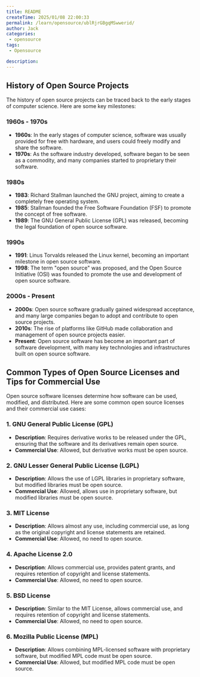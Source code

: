 ```yaml
---
title: README
createTime: 2025/01/08 22:00:33
permalink: /learn/opensource/ublRjrGBgqMSwwerid/
author: Jack
categories:
 - opensource
tags:
 - Opensource

description: 
---
```


## History of Open Source Projects

The history of open source projects can be traced back to the early stages of computer science. Here are some key milestones:

### 1960s - 1970s
- **1960s**: In the early stages of computer science, software was usually provided for free with hardware, and users could freely modify and share the software.
- **1970s**: As the software industry developed, software began to be seen as a commodity, and many companies started to proprietary their software.

### 1980s
- **1983**: Richard Stallman launched the GNU project, aiming to create a completely free operating system.
- **1985**: Stallman founded the Free Software Foundation (FSF) to promote the concept of free software.
- **1989**: The GNU General Public License (GPL) was released, becoming the legal foundation of open source software.

### 1990s
- **1991**: Linus Torvalds released the Linux kernel, becoming an important milestone in open source software.
- **1998**: The term "open source" was proposed, and the Open Source Initiative (OSI) was founded to promote the use and development of open source software.

### 2000s - Present
- **2000s**: Open source software gradually gained widespread acceptance, and many large companies began to adopt and contribute to open source projects.
- **2010s**: The rise of platforms like GitHub made collaboration and management of open source projects easier.
- **Present**: Open source software has become an important part of software development, with many key technologies and infrastructures built on open source software.

## Common Types of Open Source Licenses and Tips for Commercial Use

Open source software licenses determine how software can be used, modified, and distributed. Here are some common open source licenses and their commercial use cases:

### 1. GNU General Public License (GPL)
- **Description**: Requires derivative works to be released under the GPL, ensuring that the software and its derivatives remain open source.
- **Commercial Use**: Allowed, but derivative works must be open source.

### 2. GNU Lesser General Public License (LGPL)
- **Description**: Allows the use of LGPL libraries in proprietary software, but modified libraries must be open source.
- **Commercial Use**: Allowed, allows use in proprietary software, but modified libraries must be open source.

### 3. MIT License
- **Description**: Allows almost any use, including commercial use, as long as the original copyright and license statements are retained.
- **Commercial Use**: Allowed, no need to open source.

### 4. Apache License 2.0
- **Description**: Allows commercial use, provides patent grants, and requires retention of copyright and license statements.
- **Commercial Use**: Allowed, no need to open source.

### 5. BSD License
- **Description**: Similar to the MIT License, allows commercial use, and requires retention of copyright and license statements.
- **Commercial Use**: Allowed, no need to open source.

### 6. Mozilla Public License (MPL)
- **Description**: Allows combining MPL-licensed software with proprietary software, but modified MPL code must be open source.
- **Commercial Use**: Allowed, but modified MPL code must be open source.


